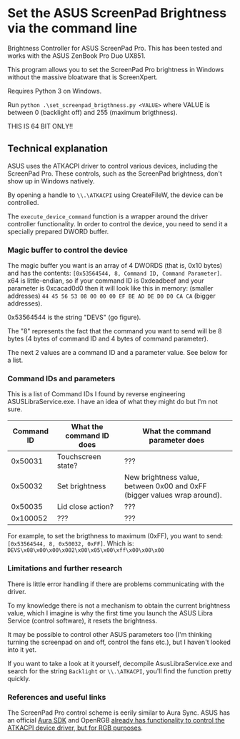 # Set the ASUS ScreenPad Brightness via the command line

Brightness Controller for ASUS ScreenPad Pro. This has been tested and works with the ASUS ZenBook Pro Duo UX851.

This program allows you to set the ScreenPad Pro brightness in Windows without the massive bloatware that is ScreenXpert.

Requires Python 3 on Windows.

Run `python .\set_screenpad_brigthness.py <VALUE>` where VALUE is between 0 (backlight off) and 255 (maximum brigthness).

THIS IS 64 BIT ONLY!!

## Technical explanation

ASUS uses the ATKACPI driver to control various devices, including the ScreenPad Pro. These controls, such as the ScreenPad brightness, don't show up in Windows natively.

By opening a handle to `\\.\ATKACPI` using CreateFileW, the device can be controlled.

The `execute_device_command` function is a wrapper around the driver controller functionality. In order to control the device, you need to send it a specially prepared DWORD buffer.

### Magic buffer to control the device

The magic buffer you want is an array of 4 DWORDS (that is, 0x10 bytes) and has the contents: `[0x53564544, 8, Command ID, Command Parameter]`. x64 is little-endian, so if your command ID is 0xdeadbeef and your parameter is 0xcacad0d0 then it will look like this in memory: (smaller addresses) `44 45 56 53 08 00 00 00 EF BE AD DE D0 D0 CA CA` (bigger addresses).

0x53564544 is the string "DEVS" (go figure).

The "8" represents the fact that the command you want to send will be 8 bytes (4 bytes of command ID and 4 bytes of command parameter).

The next 2 values are a command ID and a parameter value. See below for a list.

### Command IDs and parameters

This is a list of Command IDs I found by reverse engineering ASUSLibraService.exe. I have an idea of what they might do but I'm not sure.

Command ID | What the command ID does | What the command parameter does
--- | --- | ---
0x50031 | Touchscreen state? | ???
0x50032 | Set brightness | New brightness value, between 0x00 and 0xFF (bigger values wrap around).
0x50035 | Lid close action? | ???
0x100052 | ??? | ???

For example, to set the brigthness to maximum (0xFF), you want to send: `[0x53564544, 8, 0x50032, 0xFF]`. Which is: `DEVS\x08\x00\x00\x002\x00\x05\x00\xff\x00\x00\x00`

### Limitations and further research

There is little error handling if there are problems communicating with the driver.

To my knowledge there is not a mechanism to obtain the current brightness value, which I imagine is why the first time you launch the ASUS Libra Service (control software), it resets the brightness.

It may be possible to control other ASUS parameters too (I'm thinking turning the screenpad on and off, control the fans etc.), but I haven't looked into it yet.

If you want to take a look at it yourself, decompile AsusLibraService.exe and search for the string `Backlight` or `\\.\ATKACPI`, you'll find the function pretty quickly.

### References and useful links

The ScreenPad Pro control scheme is eerily similar to Aura Sync. ASUS has an official [Aura SDK](https://www.ASUS.com/campaign/aura/us/AURA-ready.php) and OpenRGB [already has functionality to control the ATKACPI device driver, but for RGB purposes](https://gitlab.com/CalcProgrammer1/OpenRGB).
